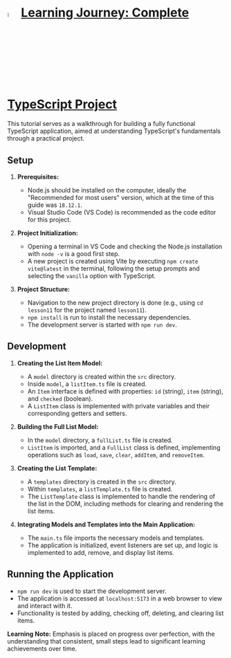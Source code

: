 # <img src='https://upload.wikimedia.org/wikipedia/commons/thumb/4/4c/Typescript_logo_2020.svg/2048px-Typescript_logo_2020.svg.png' width='5%'> [Learning Journey: Complete TypeScript Project](https://youtu.be/61v23Ce5SXA?si=7FSQvv2NrBAnK333)

This tutorial serves as a walkthrough for building a fully functional TypeScript application, aimed at understanding TypeScript's fundamentals through a practical project.

## Setup

1. **Prerequisites:**

   - Node.js should be installed on the computer, ideally the "Recommended for most users" version, which at the time of this guide was `18.12.1`.
   - Visual Studio Code (VS Code) is recommended as the code editor for this project.

2. **Project Initialization:**

   - Opening a terminal in VS Code and checking the Node.js installation with `node -v` is a good first step.
   - A new project is created using Vite by executing `npm create vite@latest` in the terminal, following the setup prompts and selecting the `vanilla` option with TypeScript.

3. **Project Structure:**
   - Navigation to the new project directory is done (e.g., using `cd lesson11` for the project named `lesson11`).
   - `npm install` is run to install the necessary dependencies.
   - The development server is started with `npm run dev`.

## Development

1. **Creating the List Item Model:**

   - A `model` directory is created within the `src` directory.
   - Inside `model`, a `listItem.ts` file is created.
   - An `Item` interface is defined with properties: `id` (string), `item` (string), and `checked` (boolean).
   - A `ListItem` class is implemented with private variables and their corresponding getters and setters.

2. **Building the Full List Model:**

   - In the `model` directory, a `fullList.ts` file is created.
   - `ListItem` is imported, and a `FullList` class is defined, implementing operations such as `load`, `save`, `clear`, `addItem`, and `removeItem`.

3. **Creating the List Template:**

   - A `templates` directory is created in the `src` directory.
   - Within `templates`, a `listTemplate.ts` file is created.
   - The `ListTemplate` class is implemented to handle the rendering of the list in the DOM, including methods for clearing and rendering the list items.

4. **Integrating Models and Templates into the Main Application:**
   - The `main.ts` file imports the necessary models and templates.
   - The application is initialized, event listeners are set up, and logic is implemented to add, remove, and display list items.

## Running the Application

- `npm run dev` is used to start the development server.
- The application is accessed at `localhost:5173` in a web browser to view and interact with it.
- Functionality is tested by adding, checking off, deleting, and clearing list items.

**Learning Note:** Emphasis is placed on progress over perfection, with the understanding that consistent, small steps lead to significant learning achievements over time.
